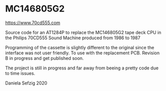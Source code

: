 # MC146805G2

https://www.70cd555.com

Source code for an AT1284P to replace the MC146805G2 tape deck CPU in the Philips 70CD555 Sound Machine produced from 1986 to 1987

Programming of the cassette is slightly different to the original since the interface was not user friendly. To use with the replacement PCB. Revision B in progress and get published soon.

The project is still in progress and far away from beeing a pretty code due to time issues.



Daniela Sefzig 2020
